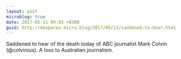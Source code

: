 ```yaml
---
layout: post
microblog: true
date: 2017-05-11 09:03 +0300
guid: http://desparoz.micro.blog/2017/05/11/saddened-to-hear.html
---
```

Saddened to hear of the death today of ABC journalist Mark Colvin (@colvinius). A loss to Australian journalism.
